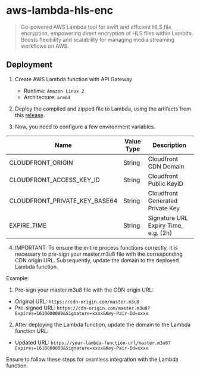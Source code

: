 # aws-lambda-hls-enc
> Go-powered AWS Lambda tool for swift and efficient HLS file encryption, empowering direct encryption of HLS files within Lambda. Boosts flexibility and scalability for managing media streaming workflows on AWS.

## Deployment

1. Create AWS Lambda function with API Gateway
   - Runtime: `Amazon Linux 2`
   - Architecture: `arm64`

2. Deploy the compiled and zipped file to Lambda, using the artifacts from this [release](https://github.com/meanii/aws-lambda-hls-enc/releases).

3. Now, you need to configure a few environment variables.

| Name                          | Value Type      | Description                          |
|-------------------------------| ----------------| -------------------------------------|
| CLOUDFRONT_ORIGIN             | String          | Cloudfront CDN Domain                |
| CLOUDFRONT_ACCESS_KEY_ID      | String          | Cloudfront Public KeyID              |
| CLOUDFRONT_PRIVATE_KEY_BASE64 | String          | Cloudfront Generated Private Key     |
| EXPIRE_TIME                   | String          | Signature URL Expiry Time, e.g. (2h) |

4. IMPORTANT: To ensure the entire process functions correctly, it is necessary to pre-sign your master.m3u8 file with the corresponding CDN origin URL. Subsequently, update the domain to the deployed Lambda function.

Example:

1. Pre-sign your master.m3u8 file with the CDN origin URL:
- Original URL: `https://cdn-origin.com/master.m3u8`
- Pre-signed URL: `https://cdn-origin.com/master.m3u8?Expires=1610000000&Signature=xxxx&Key-Pair-Id=xxxx`

2. After deploying the Lambda function, update the domain to the Lambda function URL:
- Updated URL: `https://your-lambda-function-url/master.m3u8?Expires=1610000000&Signature=xxxx&Key-Pair-Id=xxxx`

Ensure to follow these steps for seamless integration with the Lambda function.
